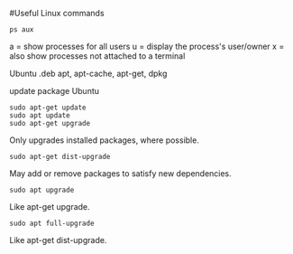 #Useful Linux commands
```
ps aux
```
a = show processes for all users
u = display the process's user/owner
x = also show processes not attached to a terminal

Ubuntu
.deb	apt, apt-cache, apt-get, dpkg

update package Ubuntu
```
sudo apt-get update
sudo apt update
sudo apt-get upgrade
```
Only upgrades installed packages, where possible.
```
sudo apt-get dist-upgrade
```
May add or remove packages to satisfy new dependencies.
```
sudo apt upgrade
```
Like apt-get upgrade.
```
sudo apt full-upgrade
```
Like apt-get dist-upgrade.
